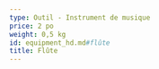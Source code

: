 ```yaml
---
type: Outil - Instrument de musique
price: 2 po
weight: 0,5 kg
id: equipment_hd.md#flûte
title: Flûte
---
```


